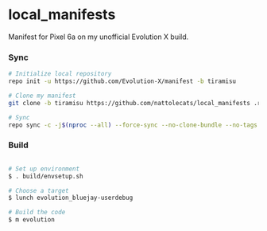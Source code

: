 # local_manifests
Manifest for Pixel 6a on my unofficial Evolution X build.

### Sync ###

```bash
# Initialize local repository
repo init -u https://github.com/Evolution-X/manifest -b tiramisu

# Clone my manifest
git clone -b tiramisu https://github.com/nattolecats/local_manifests .repo/local_manifests

# Sync
repo sync -c -j$(nproc --all) --force-sync --no-clone-bundle --no-tags

```

### Build ###

```bash

# Set up environment
$ . build/envsetup.sh

# Choose a target
$ lunch evolution_bluejay-userdebug

# Build the code
$ m evolution
```
